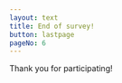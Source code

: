 ```yaml
---
layout: text
title: End of survey!
button: lastpage
pageNo: 6
---
```


Thank you for participating! 
